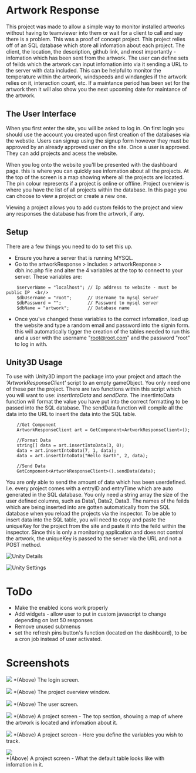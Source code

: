# Artwork Response

This project was made to allow a simple way to monitor installed artworks without having to teamviewer into them or wait for a client to call and say there is a problem. This was a proof of concept project.
This project relies off of an SQL database which store all infomation about each project. The client, the location, the description, github link, and most importantly - infomation which has been sent from the artwork. The user can define sets of feilds which the artwork can input infomation into via it sending a URL to the server with data included. This can be helpful to monitor the temperature within the artwork, windspeeds and windangles if the artwork relies on it, interaction count, etc.
If a maintance period has been set for the artwork then it will also show you the next upcoming date for maintance of the artwork.

## The User Interface

When you first enter the site, you will be asked to log in. On first login you should use the account you created upon first creation of the databases via the webstie. Users can signup using the signup form however they must be approved by an already approved user on the site. Once a user is approved. They can add projects and acess the website.

When you log onto the website you'll be presented with the dashboard page. this is where you can quickly see infomation about all the projects. At the top of the screen is a map showing where all the projects are located. The pin colour represents if a project is online or offline.
Project overview is where you have the list of all projects within the database. In this page you can choose to view a project or create a new one.

Viewing a project allows you to add custom feilds to the project and view any responses the database has from the artwork, if any.

## Setup

There are a few things you need to do to set this up.
* Ensure you have a server that is running MYSQL.
* Go to the artworkResponse > includes > artworkResponse > dbh.inc.php file and alter the 4 variables at the top to connect to your server. These variables are:
````
    $serverName = "localhost"; // Ip address to website - must be public IP  <br/>  
    $dbUsername = "root";      // Username to mysql server    
    $dbPassword = "";          // Password to mysql server    
    $dbName = "artwork";       // Database name    
````
* Once you've changed these variables to the correct infomation, load up the website and type a random email and password into the signin form. this will automatically tigger the creation of the tables needed to run this and a user with the username "root@root.com" and the password "root" to log in with.

## Unity3D Usage
To use with Unity3D import the package into your project and attach the *'ArtworkResponseClient'* script to an empty gameObject. You only need one of these per the project.
There are two functions within this script which you will want to use: *insertIntoData* and *sendData*. The insertIntoData function will format the value you have put into the correct formatting to be passed into the SQL database. The sendData function will compile all the data into the URL to insert the data into the SQL table.

        //Get Component  
        ArtworkResponseClient art = GetComponent<ArtworkResponseClient>();  
          
        //Format Data  
        string[] data = art.insertIntoData(3, 0);  
        data = art.insertIntoData(7, 1, data);  
        data = art.insertIntoData("Hello Earth", 2, data);  
          
        //Send Data  
        GetComponent<ArtworkResponseClient>().sendData(data);      

You are only able to send the amount of data which has been userdefined. I.e. every project comes with a entryID and entryTime which are auto generated in the SQL database. You only need a string array the size of the user defined columns, such as Data1, Data2, Data3. The names of the feilds which are being inserted into are gotten automatically from the SQL database when you reload the projects via the inspector. 
To be able to insert data into the SQL table, you will need to copy and paste the uniqueKey for the project from the site and paste it into the feild within the inspector. Since this is only a monitoring application and does not control the artwork, the uniqueKey is passed to the server via the URL and not a POST method.  

![Unity Details](ReadMe_Assets/unity_details.PNG)

![Unity Settings](ReadMe_Assets/unity_settings.PNG)


# ToDo
* Make the enabled icons work properly
* Add widgets - allow user to put in custom javascript to change depending on last 50 responses
* Remove unused submenus
* set the refresh pins button's function (located on the dashboard), to be a cron job instead of user activated.

# Screenshots

![](ReadMe_Assets/loginscreen.PNG)
*(Above) The login screen.
  
![](ReadMe_Assets/response_projectoverview.png)
*(Above) The project overview window. 

![](ReadMe_Assets/response_users.png)
*(Above) The user screen.
  
![](ReadMe_Assets/response_projectview1.png)
*(Above) A project screen - The top section, showing a map of where the artwork is located and infomation about it.
  
![](ReadMe_Assets/response_projectview2.png)
*(Above) A project screen - Here you define the variables you wish to track.
  
![](ReadMe_Assets/response_projectview3.png)  
*(Above) A project screen - What the default table looks like with infomation in it.
